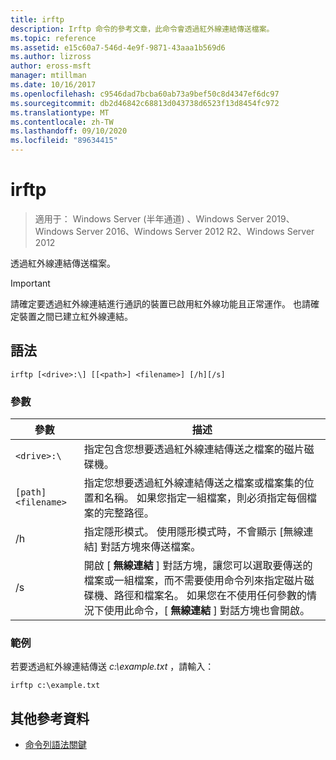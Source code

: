 ```yaml
---
title: irftp
description: Irftp 命令的參考文章，此命令會透過紅外線連結傳送檔案。
ms.topic: reference
ms.assetid: e15c60a7-546d-4e9f-9871-43aaa1b569d6
ms.author: lizross
author: eross-msft
manager: mtillman
ms.date: 10/16/2017
ms.openlocfilehash: c9546dad7bcba60ab73a9bef50c8d4347ef6dc97
ms.sourcegitcommit: db2d46842c68813d043738d6523f13d8454fc972
ms.translationtype: MT
ms.contentlocale: zh-TW
ms.lasthandoff: 09/10/2020
ms.locfileid: "89634415"
---
```

# <a name="irftp"></a>irftp

> 適用于： Windows Server (半年通道) 、Windows Server 2019、Windows Server 2016、Windows Server 2012 R2、Windows Server 2012

透過紅外線連結傳送檔案。

> [!IMPORTANT]
> 請確定要透過紅外線連結進行通訊的裝置已啟用紅外線功能且正常運作。 也請確定裝置之間已建立紅外線連結。

## <a name="syntax"></a>語法

```
irftp [<drive>:\] [[<path>] <filename>] [/h][/s]
```

### <a name="parameters"></a>參數

| 參數 | 描述 |
| --------- | ----------- |
| `<drive>:\` | 指定包含您想要透過紅外線連結傳送之檔案的磁片磁碟機。 |
| `[path]<filename>` | 指定您想要透過紅外線連結傳送之檔案或檔案集的位置和名稱。 如果您指定一組檔案，則必須指定每個檔案的完整路徑。 |
| /h | 指定隱形模式。 使用隱形模式時，不會顯示 [無線連結] 對話方塊來傳送檔案。 |
| /s | 開啟 [ **無線連結** ] 對話方塊，讓您可以選取要傳送的檔案或一組檔案，而不需要使用命令列來指定磁片磁碟機、路徑和檔案名。 如果您在不使用任何參數的情況下使用此命令，[ **無線連結** ] 對話方塊也會開啟。 |

### <a name="examples"></a>範例

若要透過紅外線連結傳送 *c:\example.txt* ，請輸入：

```
irftp c:\example.txt
```

## <a name="additional-references"></a>其他參考資料

- [命令列語法關鍵](command-line-syntax-key.md)
